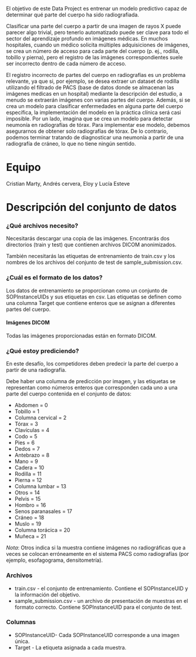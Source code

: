 

El objetivo de este Data Project es entrenar un modelo predictivo capaz de determinar qué parte del cuerpo ha sido radiografiada. 

Clasificar una parte del cuerpo a partir de una imagen de rayos X puede parecer algo trivial, pero tenerlo automatizado puede ser clave para todo el sector del aprendizaje profundo en imágenes médicas. En muchos hospitales, cuando un médico solicita múltiples adquisiciones de imágenes, se crea un número de acceso para cada parte del cuerpo (p. ej., rodilla, tobillo y pierna), pero el registro de las imágenes correspondientes suele ser incorrecto dentro de cada número de acceso.

El registro incorrecto de partes del cuerpo en radiografías es un problema relevante, ya que si, por ejemplo, se desea extraer un dataset de rodilla utilizando el filtrado de PACS (base de datos donde se almacenan las imágenes medicas en un hospital) mediante la descripción del estudio, a menudo se extraerán imágenes con varias partes del cuerpo. Además, si se crea un modelo para clasificar enfermedades en alguna parte del cuerpo específica, la implementación del modelo en la práctica clínica será casi imposible. Por un lado, imagina que se crea un modelo para detectar neumonía en radiografías de tórax. Para implementar ese modelo, debemos asegurarnos de obtener solo radiografías de tórax. De lo contrario, podemos terminar tratando de diagnosticar una neumonía a partir de una radiografía de cráneo, lo que no tiene ningún sentido.

# Equipo

Cristian Marty, Andrés cervera, Eloy y Lucía Esteve



# Descripción del conjunto de datos

### ¿Qué archivos necesito?

Necesitarás descargar una copia de las imágenes. Encontrarás dos directorios (train y test) que contienen archivos DICOM anonimizados.

También necesitarás las etiquetas de entrenamiento de train.csv y los nombres de los archivos del conjunto de test de sample_submission.csv.

### ¿Cuál es el formato de los datos?

Los datos de entrenamiento se proporcionan como un conjunto de SOPInstanceUIDs y sus etiquetas en csv. Las etiquetas se definen como una columna Target que contiene enteros que se asignan a diferentes partes del cuerpo.

#### Imágenes DICOM

Todas las imágenes proporcionadas están en formato DICOM.

### ¿Qué estoy prediciendo?

En este desafío, los competidores deben predecir la parte del cuerpo a partir de una radiografía.

Debe haber una columna de predicción por imagen, y las etiquetas se representan como números enteros que corresponden cada uno a una parte del cuerpo contenida en el conjunto de datos:

* Abdomen = 0
* Tobillo = 1
* Columna cervical = 2
* Tórax = 3
* Clavículas = 4
* Codo = 5
* Pies = 6
* Dedos = 7
* Antebrazo = 8
* Mano = 9
* Cadera = 10
* Rodilla = 11
* Pierna = 12
* Columna lumbar = 13
* Otros = 14
* Pelvis = 15
* Hombro = 16
* Senos paranasales = 17
* Cráneo = 18
* Muslo = 19
* Columna torácica = 20
* Muñeca = 21

*Nota*: Otros indica si la muestra contiene imágenes no radiográficas que a veces se colocan erróneamente en el sistema PACS como radiografías (por ejemplo, esofagograma, densitometría).

### Archivos

* train.csv - el conjunto de entrenamiento. Contiene el SOPInstanceUID y la información del objetivo.
* sample_submission.csv - un archivo de presentación de muestras en el formato correcto. Contiene SOPInstanceUID para el conjunto de test.

### Columnas

* SOPInstanceUID- Cada SOPInstanceUID corresponde a una imagen única.
* Target - La etiqueta asignada a cada muestra.
